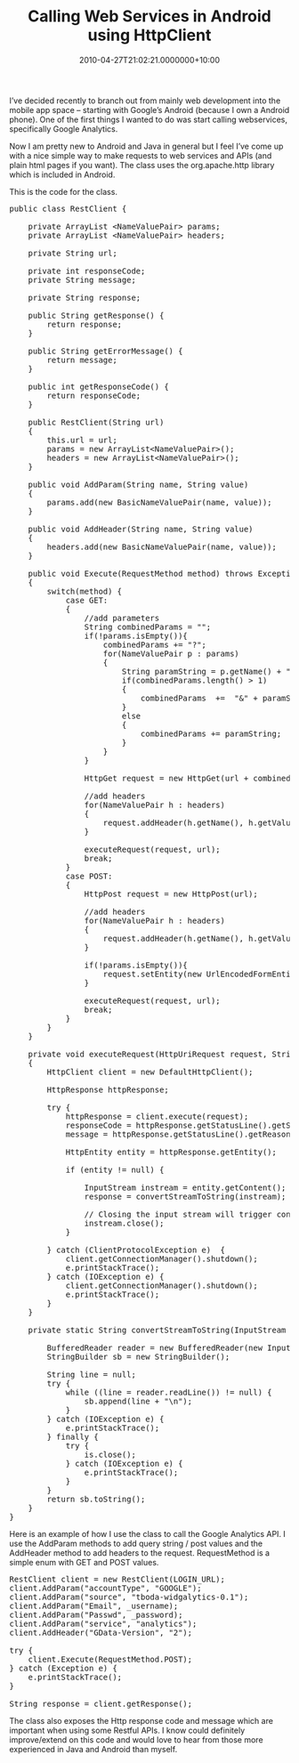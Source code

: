 ﻿---
title: Calling Web Services in Android using HttpClient
date: 2010-04-27T21:02:21.0000000+10:00
layout: post
categories:
- &o0 Mobile
tags:
- java
- *o0
- web services
---

I’ve decided recently to branch out from mainly web development into the mobile app space – starting with Google’s Android (because I own a Android phone). One of the first things I wanted to do was start calling webservices, specifically Google Analytics.

Now I am pretty new to Android and Java in general but I feel I’ve come up with a nice simple way to make requests to web services and APIs (and plain html pages if you want). The class uses the org.apache.http library which is included in Android.

This is the code for the class.

<pre class="prettyprint">
public class RestClient {

    private ArrayList &lt;NameValuePair&gt; params;
    private ArrayList &lt;NameValuePair&gt; headers;

    private String url;

    private int responseCode;
    private String message;

    private String response;

    public String getResponse() {
        return response;
    }

    public String getErrorMessage() {
        return message;
    }

    public int getResponseCode() {
        return responseCode;
    }

    public RestClient(String url)
    {
        this.url = url;
        params = new ArrayList&lt;NameValuePair&gt;();
        headers = new ArrayList&lt;NameValuePair&gt;();
    }

    public void AddParam(String name, String value)
    {
        params.add(new BasicNameValuePair(name, value));
    }

    public void AddHeader(String name, String value)
    {
        headers.add(new BasicNameValuePair(name, value));
    }

    public void Execute(RequestMethod method) throws Exception
    {
        switch(method) {
            case GET:
            {
                //add parameters
                String combinedParams = "";
                if(!params.isEmpty()){
                    combinedParams += "?";
                    for(NameValuePair p : params)
                    {
                        String paramString = p.getName() + "=" + URLEncoder.encode(p.getValue(),”UTF-8″);
                        if(combinedParams.length() &gt; 1)
                        {
                            combinedParams  +=  "&amp;" + paramString;
                        }
                        else
                        {
                            combinedParams += paramString;
                        }
                    }
                }

                HttpGet request = new HttpGet(url + combinedParams);

                //add headers
                for(NameValuePair h : headers)
                {
                    request.addHeader(h.getName(), h.getValue());
                }

                executeRequest(request, url);
                break;
            }
            case POST:
            {
                HttpPost request = new HttpPost(url);

                //add headers
                for(NameValuePair h : headers)
                {
                    request.addHeader(h.getName(), h.getValue());
                }

                if(!params.isEmpty()){
                    request.setEntity(new UrlEncodedFormEntity(params, HTTP.UTF_8));
                }

                executeRequest(request, url);
                break;
            }
        }
    }

    private void executeRequest(HttpUriRequest request, String url)
    {
        HttpClient client = new DefaultHttpClient();

        HttpResponse httpResponse;

        try {
            httpResponse = client.execute(request);
            responseCode = httpResponse.getStatusLine().getStatusCode();
            message = httpResponse.getStatusLine().getReasonPhrase();

            HttpEntity entity = httpResponse.getEntity();

            if (entity != null) {

                InputStream instream = entity.getContent();
                response = convertStreamToString(instream);

                // Closing the input stream will trigger connection release
                instream.close();
            }

        } catch (ClientProtocolException e)  {
            client.getConnectionManager().shutdown();
            e.printStackTrace();
        } catch (IOException e) {
            client.getConnectionManager().shutdown();
            e.printStackTrace();
        }
    }

    private static String convertStreamToString(InputStream is) {

        BufferedReader reader = new BufferedReader(new InputStreamReader(is));
        StringBuilder sb = new StringBuilder();

        String line = null;
        try {
            while ((line = reader.readLine()) != null) {
                sb.append(line + "\n");
            }
        } catch (IOException e) {
            e.printStackTrace();
        } finally {
            try {
                is.close();
            } catch (IOException e) {
                e.printStackTrace();
            }
        }
        return sb.toString();
    }
}</pre>

Here is an example of how I use the class to call the Google Analytics API. I use the AddParam methods to add query string / post values and the AddHeader method to add headers to the request. RequestMethod is a simple enum with GET and POST values.

<pre class="prettyprint">RestClient client = new RestClient(LOGIN_URL);
client.AddParam("accountType", "GOOGLE");
client.AddParam("source", "tboda-widgalytics-0.1");
client.AddParam("Email", _username);
client.AddParam("Passwd", _password);
client.AddParam("service", "analytics");
client.AddHeader("GData-Version", "2");

try {
    client.Execute(RequestMethod.POST);
} catch (Exception e) {
    e.printStackTrace();
}

String response = client.getResponse();</pre>

The class also exposes the Http response code and message which are important when using some Restful APIs. I know could definitely improve/extend on this code and would love to hear from those more experienced in Java and Android than myself.

<div>
<script src="http://pollfu.com/public/js/embed.v1.js" data-id="8"></script>
</div>